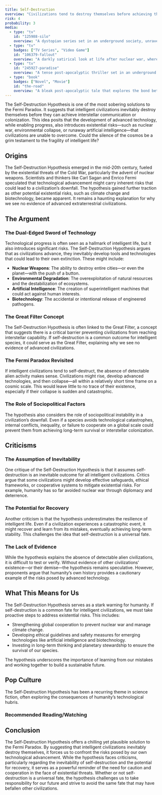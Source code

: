 ```yaml
---
title: Self-Destruction
overview: "Civilizations tend to destroy themselves before achieving the ability to communicate or explore space."
risk: 4
probability: 3
media:
  - type: "tv"
    id: "125988-silo"
    overview: "A dystopian series set in an underground society, unraveling the secrets that keep its people confined."
  - type: "tv"
    badges: ["TV Series", "Video Game"]
    id: "106379-fallout"
    overview: "A darkly satirical look at life after nuclear war, where survival and morality are constantly tested."
  - type: "tv"
    id: "245927-paradise"
    overview: "A tense post-apocalyptic thriller set in an underground bunker, exploring power, survival, and hidden agendas in a fractured society."
  - type: "book"
    badges: ["Novel", "Movie"]
    id: "the-road"
    overview: "A bleak post-apocalyptic tale that explores the bond between father and son amid the collapse of civilization."
---
```


<script>
  import MediaGrid from "$lib/components/media/media-grid.svelte";
  let { media } = $props();
</script>

The Self-Destruction Hypothesis is one of the most sobering solutions to the Fermi Paradox. It suggests that intelligent civilizations inevitably destroy themselves before they can achieve interstellar communication or colonization. This idea posits that the development of advanced technology, while enabling progress, also introduces existential risks—such as nuclear war, environmental collapse, or runaway artificial intelligence—that civilizations are unable to overcome. Could the silence of the cosmos be a grim testament to the fragility of intelligent life?

## Origins

The Self-Destruction Hypothesis emerged in the mid-20th century, fueled by the existential threats of the Cold War, particularly the advent of nuclear weapons. Scientists and thinkers like Carl Sagan and Enrico Fermi speculated that technological advancement might carry inherent risks that could lead to a civilization’s downfall. The hypothesis gained further traction as other potential existential risks, such as climate change and biotechnology, became apparent. It remains a haunting explanation for why we see no evidence of advanced extraterrestrial civilizations.

## The Argument

### The Dual-Edged Sword of Technology

Technological progress is often seen as a hallmark of intelligent life, but it also introduces significant risks. The Self-Destruction Hypothesis argues that as civilizations advance, they inevitably develop tools and technologies that could lead to their own extinction. These might include:

- **Nuclear Weapons**: The ability to destroy entire cities—or even the planet—with the push of a button.
- **Environmental Degradation**: The overexploitation of natural resources and the destabilization of ecosystems.
- **Artificial Intelligence**: The creation of superintelligent machines that could act against human interests.
- **Biotechnology**: The accidental or intentional release of engineered pathogens.

### The Great Filter Concept

The Self-Destruction Hypothesis is often linked to the Great Filter, a concept that suggests there is a critical barrier preventing civilizations from reaching interstellar capability. If self-destruction is a common outcome for intelligent species, it could serve as the Great Filter, explaining why we see no evidence of advanced civilizations.

### The Fermi Paradox Revisited

If intelligent civilizations tend to self-destruct, the absence of detectable alien activity makes sense. Civilizations might rise, develop advanced technologies, and then collapse—all within a relatively short time frame on a cosmic scale. This would leave little to no trace of their existence, especially if their collapse is sudden and catastrophic.

### The Role of Sociopolitical Factors

The hypothesis also considers the role of sociopolitical instability in a civilization’s downfall. Even if a species avoids technological catastrophes, internal conflicts, inequality, or failure to cooperate on a global scale could prevent them from achieving long-term survival or interstellar colonization.

## Criticisms

### The Assumption of Inevitability

One critique of the Self-Destruction Hypothesis is that it assumes self-destruction is an inevitable outcome for all intelligent civilizations. Critics argue that some civilizations might develop effective safeguards, ethical frameworks, or cooperative systems to mitigate existential risks. For example, humanity has so far avoided nuclear war through diplomacy and deterrence.

### The Potential for Recovery

Another criticism is that the hypothesis underestimates the resilience of intelligent life. Even if a civilization experiences a catastrophic event, it might recover and learn from its mistakes, eventually achieving long-term stability. This challenges the idea that self-destruction is a universal fate.

### The Lack of Evidence

While the hypothesis explains the absence of detectable alien civilizations, it is difficult to test or verify. Without evidence of other civilizations’ existence—or their demise—the hypothesis remains speculative. However, proponents argue that humanity’s own history provides a cautionary example of the risks posed by advanced technology.

## What This Means for Us

The Self-Destruction Hypothesis serves as a stark warning for humanity. If self-destruction is a common fate for intelligent civilizations, we must take proactive steps to address existential risks. This includes:

- Strengthening global cooperation to prevent nuclear war and manage climate change.
- Developing ethical guidelines and safety measures for emerging technologies like artificial intelligence and biotechnology.
- Investing in long-term thinking and planetary stewardship to ensure the survival of our species.

The hypothesis underscores the importance of learning from our mistakes and working together to build a sustainable future.

## Pop Culture

The Self-Destruction Hypothesis has been a recurring theme in science fiction, often exploring the consequences of humanity’s technological hubris.

### Recommended Reading/Watching

<MediaGrid media={media} />

## Conclusion

The Self-Destruction Hypothesis offers a chilling yet plausible solution to the Fermi Paradox. By suggesting that intelligent civilizations inevitably destroy themselves, it forces us to confront the risks posed by our own technological advancement. While the hypothesis faces criticisms, particularly regarding the inevitability of self-destruction and the potential for recovery, it serves as a powerful reminder of the need for caution and cooperation in the face of existential threats. Whether or not self-destruction is a universal fate, the hypothesis challenges us to take responsibility for our future and strive to avoid the same fate that may have befallen other civilizations.

